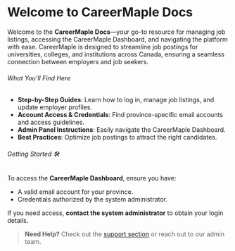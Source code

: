 # Welcome to CareerMaple Docs

Welcome to the **CareerMaple Docs**—your go-to resource for managing job listings, accessing the CareerMaple Dashboard, and navigating the platform with ease. CareerMaple is designed to streamline job postings for universities, colleges, and institutions across Canada, ensuring a seamless connection between employers and job seekers.

###### What You’ll Find Here

- **Step-by-Step Guides**: Learn how to log in, manage job listings, and update employer profiles.
- **Account Access & Credentials**: Find province-specific email accounts and access guidelines.
- **Admin Panel Instructions**: Easily navigate the CareerMaple Dashboard.
- **Best Practices**: Optimize job postings to attract the right candidates.

###### Getting Started 🛠️

To access the **CareerMaple Dashboard**, ensure you have:

- A valid email account for your province.
- Credentials authorized by the system administrator.

If you need access, **contact the system administrator** to obtain your login details.

> **Need Help?** Check out the [support section](#) or reach out to our admin team.

